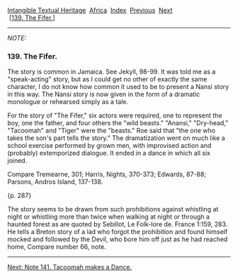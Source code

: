 [Intangible Textual Heritage](../../index)  [Africa](../index) 
[Index](index)  [Previous](jas138n)  [Next](jas141n)   
 \[[139. The Fifer.](jas139)\]

------------------------------------------------------------------------

*NOTE:* 

### 139. The Fifer.

The story is common in Jamaica. See Jekyll, 98-99. It was told me as a
"speak-acting" story, but as I could get no other of exactly the same
character, I do not know how common it used to be to present a Nansi
story in this way. The Nansi story is now given in the form of a
dramatic monologue or rehearsed simply as a tale.

For the story of "The Fifer," six actors were required, one to represent
the boy, one the father, and four others the "wild beasts." "Anansi,"
"Dry-head," "Tacoomah" and "Tiger" were the "beasts." Roe said that "the
one who takes the son's part tells the story." The dramatization went on
much like a school exercise performed by grown men, with improvised
action and (probably) extemporized dialogue. It ended in a dance in
which all six joined.

Compare Tremearne, 301; Harris, Nights, 370-373; Edwards, 87-88;
Parsons, Andros Island, 137-138.

{p. 287}

The story seems to be drawn from such prohibitions against whistling at
night or whistling more than twice when walking at night or through a
haunted forest as are quoted by Sebillot, Le Folk-lore de. France 1:159,
283. He tells a Breton story of a lad who forgot the prohibition and
found himself mocked and followed by the Devil, who bore him off just as
he had reached home, Compare number 66, note.

------------------------------------------------------------------------

[Next: Note 141. Tacoomah makes a Dance.](jas141n)
